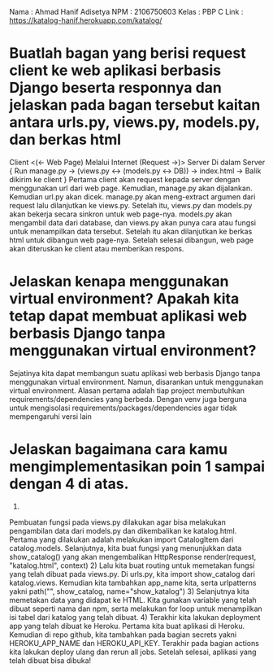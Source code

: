 Nama    : Ahmad Hanif Adisetya
NPM     : 2106750603
Kelas   : PBP C
Link    : https://katalog-hanif.herokuapp.com/katalog/

# Buatlah bagan yang berisi request client ke web aplikasi berbasis Django beserta responnya dan jelaskan pada bagan tersebut kaitan antara urls.py, views.py, models.py, dan berkas html
Client <(<- Web Page)   Melalui Internet    (Request ->)> Server
Di dalam Server {
    Run manage.py -> (views.py <-> (models.py <-> DB)) -> index.html -> Balik dikirim ke client
}
Pertama client akan request kepada server dengan menggunakan url dari web page. Kemudian, manage.py akan dijalankan. Kemudian url.py akan dicek. manage.py akan meng-extract argumen dari request lalu dilanjutkan ke views.py. Setelah itu, views.py dan models.py akan bekerja secara sinkron untuk web page-nya. models.py akan mengambil data dari database, dan views.py akan punya cara atau fungsi untuk menampilkan data tersebut. Setelah itu akan dilanjutkan ke berkas html untuk dibangun web page-nya. Setelah selesai dibangun, web page akan diteruskan ke client atau memberikan respons.  

# Jelaskan kenapa menggunakan virtual environment? Apakah kita tetap dapat membuat aplikasi web berbasis Django tanpa menggunakan virtual environment?
Sejatinya kita dapat membangun suatu aplikasi web berbasis Django tanpa menggunakan virtual environment. Namun, disarankan untuk menggunakan virtual environment. Alasan pertama adalah tiap project membutuhkan requirements/dependencies yang berbeda. Dengan venv juga berguna untuk mengisolasi requirements/packages/dependencies agar tidak mempengaruhi versi lain

# Jelaskan bagaimana cara kamu mengimplementasikan poin 1 sampai dengan 4 di atas.
1)
Pembuatan fungsi pada views.py dilakukan agar bisa melakukan pengambilan data dari models.py dan dikembalikan ke katalog.html. Pertama yang dilakukan adalah melakukan import CatalogItem dari catalog.models. Selanjutnya, kita buat fungsi yang menunjukkan data show_catalog() yang akan mengembalikan HttpResponse render(request, "katalog.html", context)
2)
Lalu kita buat routing untuk memetakan fungsi yang telah dibuat pada views.py. Di urls.py, kita import show_catalog dari katalog.views. Kemudian kita tambahkan app_name kita, serta urlpatterns yakni path("", show_catalog, name="show_katalog")
3)
Selanjutnya kita memetakan data yang didapat ke HTML. Kita gunakan variable yang telah dibuat seperti nama dan npm, serta melakukan for loop untuk menampilkan isi tabel dari katalog yang telah dibuat.
4)
Terakhir kita lakukan deployment app yang telah dibuat ke Heroku. Pertama kita buat aplikasi di Heroku. Kemudian di repo github, kita tambahkan pada bagian secrets yakni HEROKU_APP_NAME dan HEROKU_API_KEY. Terakhir pada bagian actions kita lakukan deploy ulang dan rerun all jobs. Setelah selesai, aplikasi yang telah dibuat bisa dibuka!
